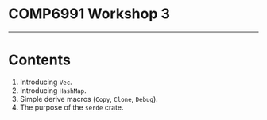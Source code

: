 <!-- markdownlint-disable MD005 MD012 MD013 MD007 MD024 -->

# COMP6991 Workshop 3

---

# Contents

1. Introducing `Vec`.
2. Introducing `HashMap`.
3. Simple derive macros (`Copy`, `Clone`, `Debug`).
4. The purpose of the `serde` crate.
